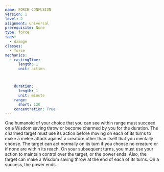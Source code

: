 ```yaml
---
name: FORCE CONFUSION
version: 1
level: 2
alignment: universal
prerequisite: None
type: force
tags:
  - damage
classes:
  - force
mechanics:
  - castingTime:
      length: 1
      unit: action



    duration:
      length: 1
      unit: minute
    range:
      short: 120
    concentration: True
---
```

One humanoid of your choice that you can see
within range must succeed on a Wisdom saving throw
or become charmed by you for the duration. The
charmed target must use its action before moving on
each of its turns to make a melee attack against a
creature other than itself that you mentally choose.
The target can act normally on its turn if you choose
no creature or if none are within its reach.
On your subsequent turns, you must use your action
to maintain control over the target, or the power ends.
Also, the target can make a Wisdom saving throw at
the end of each of its turns. On a success, the power
ends.

    